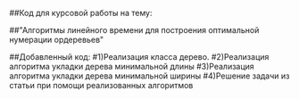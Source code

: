 ##Код для курсовой работы на тему:

##"Алгоритмы линейного времени для построения оптимальной нумерации ордеревьев"

##Добавленный код:
#1)Реализация класса дерево.
#2)Реализация алгоритма укладки дерева минимальной длины
#3)Реализация алгоритма укладки дерева минимальной ширины
#4)Решение задачи из статьи при помощи реализованных алгоритмов
